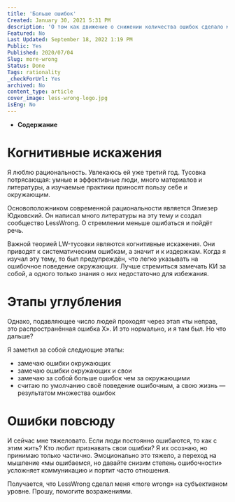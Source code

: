 ```yaml
---
title: 'Больше ошибок'
Created: January 30, 2021 5:31 PM
description: 'О том как движение о снижении количества ошибок сделало меня постоянно ошибающимся'
Featured: No
Last Updated: September 18, 2022 1:19 PM
Public: Yes
Published: 2020/07/04
Slug: more-wrong
Status: Done
Tags: rationality
_checkForUrl: Yes
archived: No
content_type: article
cover_image: less-wrong-logo.jpg
isEng: No
---
```


- **Содержание**

# Когнитивные искажения

Я люблю рациональность. Увлекаюсь ей уже третий год. Тусовка потрясающая: умные и эффективные люди, много материалов и литературы, а изучаемые практики приносят пользу себе и окружающим.

Основоположником современной рациональности является Элиезер Юдковский. Он написал много литературы на эту тему и создал сообщество LessWrong. О стремлении меньше ошибаться и пойдёт речь.

Важной теорией LW-тусовки являются когнитивные искажения. Они приводят к систематическим ошибкам, а значит и к издержкам. Когда я изучал эту тему, то был предупреждён, что легко указывать на ошибочное поведение окружающих. Лучше стремиться замечать КИ за собой, а одного только знания о них недостаточно для избежания.

# Этапы углубления

Однако, подавляющее число людей проходят через этап «ты неправ, это распространённая ошибка X». И это нормально, и я там был. Но что дальше?

Я заметил за собой следующие этапы:

- замечаю ошибки окружающих
- замечаю ошибки окружающих и свои
- замечаю за собой больше ошибок чем за окружающими
- считаю по умолчанию своё поведение ошибочным, а свою жизнь — результатом множества ошибок

# Ошибки повсюду

И сейчас мне тяжеловато. Если люди постоянно ошибаются, то как с этим жить? Кто любит признавать свои ошибки? Я их осознаю, но принимаю только частично. Эмоционально это тяжело, а переход на мышление «мы ошибаемся, но давайте снизим степень ошибочности» усложняет коммуникацию и портит часто отношения.

Получается, что LessWrong сделал меня «more wrong» на субъективном уровне. Прошу, помогите возражениями.
